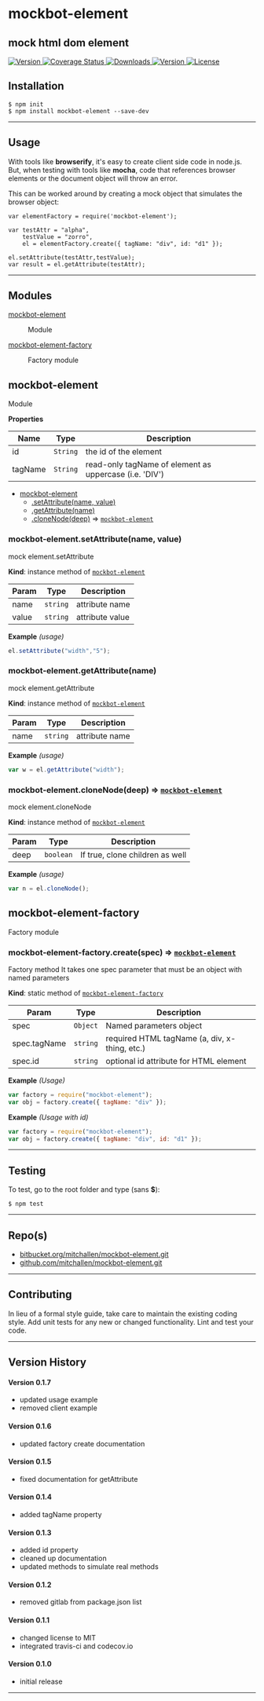 mockbot-element
==
mock html dom element
--

<p align="left">
  <a href="https://travis-ci.org/mitchallen/mockbot-element">
    <img src="https://img.shields.io/travis/mitchallen/mockbot-element.svg?style=flat-square" alt="Version">
  </a>
  <a href="https://codecov.io/gh/mitchallen/mockbot-element">
    <img src="https://codecov.io/gh/mitchallen/mockbot-element/branch/master/graph/badge.svg" alt="Coverage Status">
  </a>
  <a href="https://npmjs.org/package/mockbot-element">
    <img src="http://img.shields.io/npm/dt/mockbot-element.svg?style=flat-square" alt="Downloads">
  </a>
  <a href="https://npmjs.org/package/mockbot-element">
    <img src="http://img.shields.io/npm/v/mockbot-element.svg?style=flat-square" alt="Version">
  </a>
  <a href="https://npmjs.com/package/mockbot-element">
    <img src="https://img.shields.io/npm/l/mockbot-element.svg?style=flat-square" alt="License"></a>
  </a>
</p>


## Installation

    $ npm init
    $ npm install mockbot-element --save-dev
    
* * * 

## Usage

With tools like __browserify__, it's easy to create client side code in node.js. But, when testing with tools like __mocha__, code that references browser elements or the document object will throw an error.

This can be worked around by creating a mock object that simulates the browser object:

    var elementFactory = require('mockbot-element');

    var testAttr = "alpha",
        testValue = "zorro",
        el = elementFactory.create({ tagName: "div", id: "d1" });
        
    el.setAttribute(testAttr,testValue);
    var result = el.getAttribute(testAttr);
  
* * *

## Modules

<dl>
<dt><a href="#module_mockbot-element">mockbot-element</a></dt>
<dd><p>Module</p>
</dd>
<dt><a href="#module_mockbot-element-factory">mockbot-element-factory</a></dt>
<dd><p>Factory module</p>
</dd>
</dl>

<a name="module_mockbot-element"></a>

## mockbot-element
Module

**Properties**

| Name | Type | Description |
| --- | --- | --- |
| id | <code>String</code> | the id of the element |
| tagName | <code>String</code> | read-only tagName of element as uppercase (i.e. 'DIV') |


* [mockbot-element](#module_mockbot-element)
    * [.setAttribute(name, value)](#module_mockbot-element+setAttribute)
    * [.getAttribute(name)](#module_mockbot-element+getAttribute)
    * [.cloneNode(deep)](#module_mockbot-element+cloneNode) ⇒ <code>[mockbot-element](#module_mockbot-element)</code>

<a name="module_mockbot-element+setAttribute"></a>

### mockbot-element.setAttribute(name, value)
mock element.setAttribute

**Kind**: instance method of <code>[mockbot-element](#module_mockbot-element)</code>  

| Param | Type | Description |
| --- | --- | --- |
| name | <code>string</code> | attribute name |
| value | <code>string</code> | attribute value |

**Example** *(usage)*  
```js
el.setAttribute("width","5");
```
<a name="module_mockbot-element+getAttribute"></a>

### mockbot-element.getAttribute(name)
mock element.getAttribute

**Kind**: instance method of <code>[mockbot-element](#module_mockbot-element)</code>  

| Param | Type | Description |
| --- | --- | --- |
| name | <code>string</code> | attribute name |

**Example** *(usage)*  
```js
var w = el.getAttribute("width");
```
<a name="module_mockbot-element+cloneNode"></a>

### mockbot-element.cloneNode(deep) ⇒ <code>[mockbot-element](#module_mockbot-element)</code>
mock element.cloneNode

**Kind**: instance method of <code>[mockbot-element](#module_mockbot-element)</code>  

| Param | Type | Description |
| --- | --- | --- |
| deep | <code>boolean</code> | If true, clone children as well |

**Example** *(usage)*  
```js
var n = el.cloneNode();
```
<a name="module_mockbot-element-factory"></a>

## mockbot-element-factory
Factory module

<a name="module_mockbot-element-factory.create"></a>

### mockbot-element-factory.create(spec) ⇒ <code>[mockbot-element](#module_mockbot-element)</code>
Factory method 
It takes one spec parameter that must be an object with named parameters

**Kind**: static method of <code>[mockbot-element-factory](#module_mockbot-element-factory)</code>  

| Param | Type | Description |
| --- | --- | --- |
| spec | <code>Object</code> | Named parameters object |
| spec.tagName | <code>string</code> | required HTML tagName (a, div, x-thing, etc.) |
| spec.id | <code>string</code> | optional id attribute for HTML element |

**Example** *(Usage)*  
```js
var factory = require("mockbot-element");
var obj = factory.create({ tagName: "div" });
```
**Example** *(Usage with id)*  
```js
var factory = require("mockbot-element");
var obj = factory.create({ tagName: "div", id: "d1" });
```

* * *

## Testing

To test, go to the root folder and type (sans __$__):

    $ npm test
   
* * *
 
## Repo(s)

* [bitbucket.org/mitchallen/mockbot-element.git](https://bitbucket.org/mitchallen/mockbot-element.git)
* [github.com/mitchallen/mockbot-element.git](https://github.com/mitchallen/mockbot-element.git)

* * *

## Contributing

In lieu of a formal style guide, take care to maintain the existing coding style.
Add unit tests for any new or changed functionality. Lint and test your code.

* * *

## Version History

#### Version 0.1.7

* updated usage example
* removed client example

#### Version 0.1.6

* updated factory create documentation

#### Version 0.1.5

* fixed documentation for getAttribute

#### Version 0.1.4

* added tagName property

#### Version 0.1.3

* added id property
* cleaned up documentation
* updated methods to simulate real methods

#### Version 0.1.2

* removed gitlab from package.json list

#### Version 0.1.1

* changed license to MIT
* integrated travis-ci and codecov.io

#### Version 0.1.0 

* initial release

* * *
